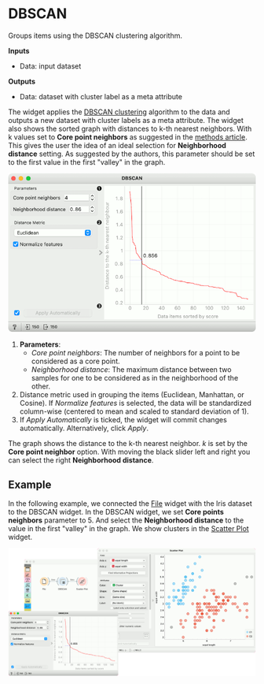 DBSCAN
======

Groups items using the DBSCAN clustering algorithm.

**Inputs**

- Data: input dataset

**Outputs**

- Data: dataset with cluster label as a meta attribute

The widget applies the [DBSCAN clustering](https://en.wikipedia.org/wiki/DBSCAN) algorithm to the data and outputs a new dataset with cluster labels as a meta attribute. The widget also shows the sorted graph with distances to k-th nearest neighbors. With k values set to **Core point neighbors** as suggested in the [methods article](https://www.aaai.org/Papers/KDD/1996/KDD96-037.pdf). This gives the user the idea of an ideal selection for **Neighborhood distance** setting. As suggested by the authors, this parameter should be set to the first value in the first "valley" in the graph.

![](images/DBSCAN.png)

1. **Parameters**:
   - *Core point neighbors*: The number of neighbors for a point to be considered as a core point.
   - *Neighborhood distance*: The maximum distance between two samples for one to be considered as in the neighborhood of the other.
2. Distance metric used in grouping the items (Euclidean, Manhattan, or Cosine). If *Normalize features* is selected, the data will be standardized column-wise (centered to mean and scaled to standard deviation of 1).
3. If *Apply Automatically* is ticked, the widget will commit changes
automatically. Alternatively, click *Apply*.

The graph shows the distance to the k-th nearest neighbor. *k* is
set by the **Core point neighbor** option. With moving the black slider
left and right you can select the right **Neighborhood distance**.

Example
-------

In the following example, we connected the [File](../data/file.md) widget with the Iris dataset to the DBSCAN widget. In the DBSCAN widget, we set **Core points neighbors** parameter to 5. And select the **Neighborhood distance** to the value in the first "valley" in the graph. We show clusters in the [Scatter Plot](../visualize/scatterplot.md) widget.

![](images/DBSCAN-Example.png)
